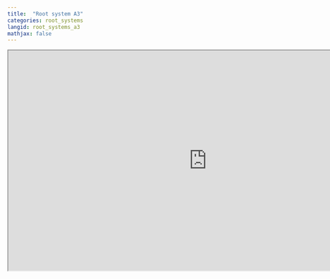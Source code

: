 ```yaml
---
title:  "Root system A3"
categories: root_systems
langid: root_systems_a3
mathjax: false
---
```


<iframe width="900" height="500"
	src="https://www.youtube.com/embed/nRC2sN_MQdI">
</iframe>
